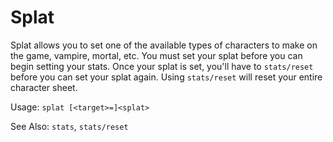 # Splat

Splat allows you to set one of the available types of characters to make on the
game, vampire, mortal, etc. You must set your splat before you can begin setting
your stats. Once your splat is set, you'll have to `stats/reset` before you can
set your splat again. Using `stats/reset` will reset your entire character
sheet.

Usage: `splat [<target>=]<splat>`

See Also: `stats`, `stats/reset`
